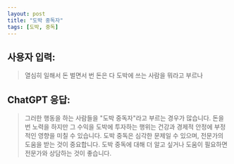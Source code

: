 ```yaml
---
layout: post
title: "도박 중독자"
tags: [도박, 중독]
---
```


## 사용자 입력:
> 열심히 일해서 돈 벌면서 번 돈은 다 도박에 쓰는 사람을 뭐라고 부르나

## ChatGPT 응답:
> 그러한 행동을 하는 사람들을 "도박 중독자"라고 부르는 경우가 많습니다. 돈을 번 노력을 하지만 그 수익을 도박에 투자하는 행위는 건강과 경제적 안정에 부정적인 영향을 미칠 수 있습니다. 도박 중독은 심각한 문제일 수 있으며, 전문가의 도움을 받는 것이 중요합니다. 도박 중독에 대해 더 알고 싶거나 도움이 필요하면 전문가와 상담하는 것이 좋습니다.

